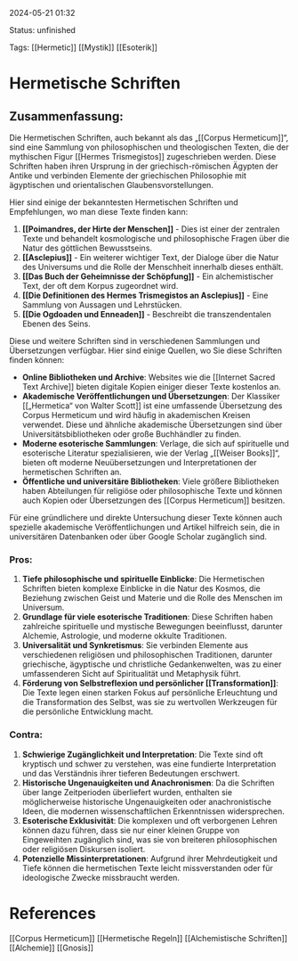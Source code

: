 2024-05-21 01:32

Status: unfinished

Tags: [[Hermetic]] [[Mystik]] [[Esoterik]]

# Hermetische Schriften

## Zusammenfassung:
Die Hermetischen Schriften, auch bekannt als das „[[Corpus Hermeticum]]“, sind eine Sammlung von philosophischen und theologischen Texten, die der mythischen Figur [[Hermes Trismegistos]] zugeschrieben werden. Diese Schriften haben ihren Ursprung in der griechisch-römischen Ägypten der Antike und verbinden Elemente der griechischen Philosophie mit ägyptischen und orientalischen Glaubensvorstellungen.

Hier sind einige der bekanntesten Hermetischen Schriften und Empfehlungen, wo man diese Texte finden kann:

1. **[[Poimandres, der Hirte der Menschen]]** - Dies ist einer der zentralen Texte und behandelt kosmologische und philosophische Fragen über die Natur des göttlichen Bewusstseins.
2. **[[Asclepius]]** - Ein weiterer wichtiger Text, der Dialoge über die Natur des Universums und die Rolle der Menschheit innerhalb dieses enthält.
3. **[[Das Buch der Geheimnisse der Schöpfung]]** - Ein alchemistischer Text, der oft dem Korpus zugeordnet wird.
4. **[[Die Definitionen des Hermes Trismegistos an Asclepius]]** - Eine Sammlung von Aussagen und Lehrstücken.
5. **[[Die Ogdoaden und Enneaden]]** - Beschreibt die transzendentalen Ebenen des Seins.

Diese und weitere Schriften sind in verschiedenen Sammlungen und Übersetzungen verfügbar. Hier sind einige Quellen, wo Sie diese Schriften finden können:

- **Online Bibliotheken und Archive**: Websites wie die [[Internet Sacred Text Archive]] bieten digitale Kopien einiger dieser Texte kostenlos an. 
- **Akademische Veröffentlichungen und Übersetzungen**: Der Klassiker [[„Hermetica“ von Walter Scott]] ist eine umfassende Übersetzung des Corpus Hermeticum und wird häufig in akademischen Kreisen verwendet. Diese und ähnliche akademische Übersetzungen sind über Universitätsbibliotheken oder große Buchhändler zu finden.
- **Moderne esoterische Sammlungen**: Verlage, die sich auf spirituelle und esoterische Literatur spezialisieren, wie der Verlag „[[Weiser Books]]“, bieten oft moderne Neuübersetzungen und Interpretationen der hermetischen Schriften an.
- **Öffentliche und universitäre Bibliotheken**: Viele größere Bibliotheken haben Abteilungen für religiöse oder philosophische Texte und können auch Kopien oder Übersetzungen des [[Corpus Hermeticum]] besitzen.

Für eine gründlichere und direkte Untersuchung dieser Texte können auch spezielle akademische Veröffentlichungen und Artikel hilfreich sein, die in universitären Datenbanken oder über Google Scholar zugänglich sind.

### Pros:
1. **Tiefe philosophische und spirituelle Einblicke**: Die Hermetischen Schriften bieten komplexe Einblicke in die Natur des Kosmos, die Beziehung zwischen Geist und Materie und die Rolle des Menschen im Universum.
2. **Grundlage für viele esoterische Traditionen**: Diese Schriften haben zahlreiche spirituelle und mystische Bewegungen beeinflusst, darunter Alchemie, Astrologie, und moderne okkulte Traditionen.
3. **Universalität und Synkretismus**: Sie verbinden Elemente aus verschiedenen religiösen und philosophischen Traditionen, darunter griechische, ägyptische und christliche Gedankenwelten, was zu einer umfassenderen Sicht auf Spiritualität und Metaphysik führt.
4. **Förderung von Selbstreflexion und persönlicher [[Transformation]]**: Die Texte legen einen starken Fokus auf persönliche Erleuchtung und die Transformation des Selbst, was sie zu wertvollen Werkzeugen für die persönliche Entwicklung macht.
### Contra:
1. **Schwierige Zugänglichkeit und Interpretation**: Die Texte sind oft kryptisch und schwer zu verstehen, was eine fundierte Interpretation und das Verständnis ihrer tieferen Bedeutungen erschwert.
2. **Historische Ungenauigkeiten und Anachronismen**: Da die Schriften über lange Zeitperioden überliefert wurden, enthalten sie möglicherweise historische Ungenauigkeiten oder anachronistische Ideen, die modernen wissenschaftlichen Erkenntnissen widersprechen.
3. **Esoterische Exklusivität**: Die komplexen und oft verborgenen Lehren können dazu führen, dass sie nur einer kleinen Gruppe von Eingeweihten zugänglich sind, was sie von breiteren philosophischen oder religiösen Diskursen isoliert.
4. **Potenzielle Missinterpretationen**: Aufgrund ihrer Mehrdeutigkeit und Tiefe können die hermetischen Texte leicht missverstanden oder für ideologische Zwecke missbraucht werden.
# References
[[Corpus Hermeticum]]
[[Hermetische Regeln]]
[[Alchemistische Schriften]]
[[Alchemie]]
[[Gnosis]]